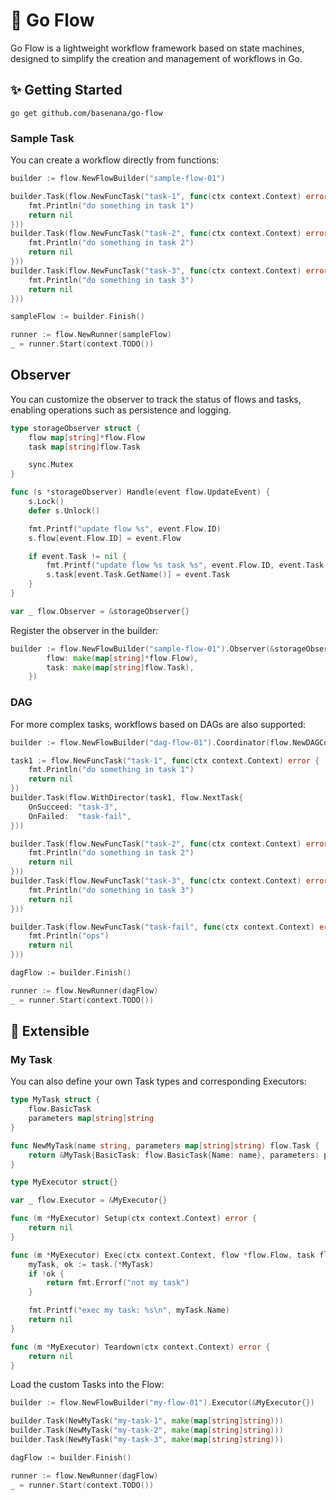 # 🔩 Go Flow

Go Flow is a lightweight workflow framework based on state machines, 
designed to simplify the creation and management of workflows in Go.

## ✨ Getting Started

```shell
go get github.com/basenana/go-flow
```

### Sample Task

You can create a workflow directly from functions:

```go
builder := flow.NewFlowBuilder("sample-flow-01")

builder.Task(flow.NewFuncTask("task-1", func(ctx context.Context) error {
    fmt.Println("do something in task 1")
    return nil
}))
builder.Task(flow.NewFuncTask("task-2", func(ctx context.Context) error {
    fmt.Println("do something in task 2")
    return nil
}))
builder.Task(flow.NewFuncTask("task-3", func(ctx context.Context) error {
    fmt.Println("do something in task 3")
    return nil
}))

sampleFlow := builder.Finish()

runner := flow.NewRunner(sampleFlow)
_ = runner.Start(context.TODO())
```

## Observer

You can customize the observer to track the status of flows and tasks, 
enabling operations such as persistence and logging.

```go
type storageObserver struct {
	flow map[string]*flow.Flow
	task map[string]flow.Task

	sync.Mutex
}

func (s *storageObserver) Handle(event flow.UpdateEvent) {
	s.Lock()
	defer s.Unlock()

	fmt.Printf("update flow %s", event.Flow.ID)
	s.flow[event.Flow.ID] = event.Flow

	if event.Task != nil {
		fmt.Printf("update flow %s task %s", event.Flow.ID, event.Task.GetName())
		s.task[event.Task.GetName()] = event.Task
	}
}

var _ flow.Observer = &storageObserver{}
```

Register the observer in the builder:
```go
builder := flow.NewFlowBuilder("sample-flow-01").Observer(&storageObserver{
		flow: make(map[string]*flow.Flow),
		task: make(map[string]flow.Task),
	})
```

### DAG

For more complex tasks, workflows based on DAGs are also supported:

```go
builder := flow.NewFlowBuilder("dag-flow-01").Coordinator(flow.NewDAGCoordinator())

task1 := flow.NewFuncTask("task-1", func(ctx context.Context) error {
    fmt.Println("do something in task 1")
    return nil
})
builder.Task(flow.WithDirector(task1, flow.NextTask{
    OnSucceed: "task-3",
    OnFailed:  "task-fail",
}))

builder.Task(flow.NewFuncTask("task-2", func(ctx context.Context) error {
    fmt.Println("do something in task 2")
    return nil
}))
builder.Task(flow.NewFuncTask("task-3", func(ctx context.Context) error {
    fmt.Println("do something in task 3")
    return nil
}))

builder.Task(flow.NewFuncTask("task-fail", func(ctx context.Context) error {
    fmt.Println("ops")
    return nil
}))

dagFlow := builder.Finish()

runner := flow.NewRunner(dagFlow)
_ = runner.Start(context.TODO())
```

## 🧩 Extensible

### My Task

You can also define your own Task types and corresponding Executors:

```go
type MyTask struct {
	flow.BasicTask
	parameters map[string]string
}

func NewMyTask(name string, parameters map[string]string) flow.Task {
	return &MyTask{BasicTask: flow.BasicTask{Name: name}, parameters: parameters}
}

type MyExecutor struct{}

var _ flow.Executor = &MyExecutor{}

func (m *MyExecutor) Setup(ctx context.Context) error {
	return nil
}

func (m *MyExecutor) Exec(ctx context.Context, flow *flow.Flow, task flow.Task) error {
	myTask, ok := task.(*MyTask)
	if !ok {
		return fmt.Errorf("not my task")
	}

	fmt.Printf("exec my task: %s\n", myTask.Name)
	return nil
}

func (m *MyExecutor) Teardown(ctx context.Context) error {
	return nil
}
```

Load the custom Tasks into the Flow:

```go
builder := flow.NewFlowBuilder("my-flow-01").Executor(&MyExecutor{})

builder.Task(NewMyTask("my-task-1", make(map[string]string)))
builder.Task(NewMyTask("my-task-2", make(map[string]string)))
builder.Task(NewMyTask("my-task-3", make(map[string]string)))

dagFlow := builder.Finish()

runner := flow.NewRunner(dagFlow)
_ = runner.Start(context.TODO())
```